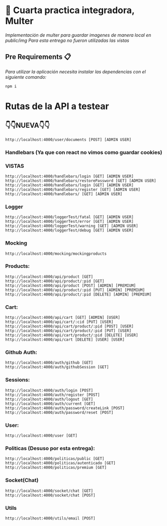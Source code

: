 # 👋 Cuarta practica integradora, Multer 
_Implementación de multer para guardar imagenes de manera local en public/img_
_Para esta entrega no fueron utilizadas las vistas_
## Pre Requirements 📋

_Para utilizar la aplicación necesita instalar las dependencias con el siguiente comando:_
```
npm i
```
# Rutas de la API a testear

## 👇👇NUEVA👇👇
```
http://localhost:4000/user/documents [POST] [ADMIN USER]

```



### Handlebars (Ya que con react no vimos como guardar cookies)
### VISTAS
```
http://localhost:4000/handlebars/login [GET] [ADMIN USER]
http://localhost:4000/handlebars/restorePassword [GET] [ADMIN USER]
http://localhost:4000/handlebars/login [GET] [ADMIN USER]
http://localhost:4000/handlebars/register [GET] [ADMIN USER]
http://localhost:4000/handlebars/ [GET] [ADMIN USER]

```
### Logger
```
http://localhost:4000/loggerTest/fatal [GET] [ADMIN USER]
http://localhost:4000/loggerTest/error [GET] [ADMIN USER]
http://localhost:4000/loggerTest/warning [GET] [ADMIN USER]
http://localhost:4000/loggerTest/debug [GET] [ADMIN USER]
```
### Mocking
```
http://localhost:4000/mocking/mockingproducts
```
### Products: 
```
http://localhost:4000/api/product [GET] 
http://localhost:4000/api/product/:pid [GET] 
http://localhost:4000/api/product [POST] [ADMIN] [PREMIUM]
http://localhost:4000/api/product/:pid [PUT] [ADMIN] [PREMIUM]
http://localhost:4000/api/product/:pid [DELETE] [ADMIN] [PREMIUM]
```
### Cart:
```
http://localhost:4000/api/cart [GET] [ADMIN] [USER]
http://localhost:4000/api/cart/:cid [PUT] [USER]
http://localhost:4000/api/cart/product/:pid [POST] [USER]
http://localhost:4000/api/cart/product/:pid [PUT] [USER]
http://localhost:4000/api/cart/product/:pid [DELETE] [USER]
http://localhost:4000/api/cart [DELETE] [USER] [USER]

```
### Github Auth:
```
http://localhost:4000/auth/github [GET]
http://localhost:4000/auth/githubSession [GET]
```
### Sessions:
```
http://localhost:4000/auth/login [POST]
http://localhost:4000/auth/register [POST]
http://localhost:4000/auth/logout [GET]
http://localhost:4000/auth/current [GET]
http://localhost:4000/auth/password/createLink [POST]
http://localhost:4000/auth/password/reset [POST]
```
### User:
```
http://localhost:4000/user [GET]
```
### Politicas (Desuso por esta entrega):
```
http://localhost:4000/politicas/public [GET]
http://localhost:4000/politicas/autenticado [GET]
http://localhost:4000/politicas/premium [GET]
```
### Socket(Chat)
```
http://localhost:4000/socket/chat [GET]
http://localhost:4000/socket/chat [POST]
```

### Utils
```
http://localhost:4000/utils/email [POST]
```
